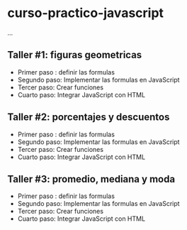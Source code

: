 # curso-practico-javascript

...

## Taller #1: figuras geometricas

- Primer paso : definir las formulas
- Segundo paso: Implementar las formulas en JavaScript
- Tercer paso: Crear funciones
- Cuarto paso: Integrar JavaScript con HTML 

## Taller #2: porcentajes y descuentos 

- Primer paso : definir las formulas
- Segundo paso: Implementar las formulas en JavaScript
- Tercer paso: Crear funciones
- Cuarto paso: Integrar JavaScript con HTML 


## Taller #3: promedio, mediana y moda 

- Primer paso : definir las formulas
- Segundo paso: Implementar las formulas en JavaScript
- Tercer paso: Crear funciones
- Cuarto paso: Integrar JavaScript con HTML 